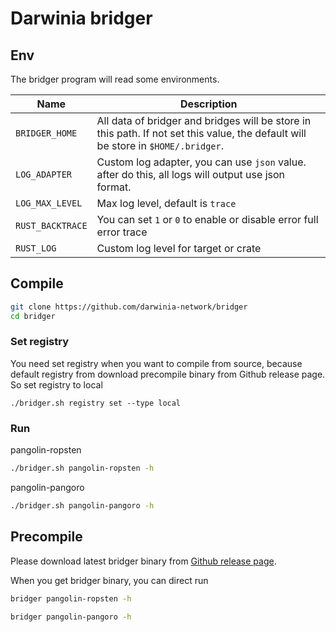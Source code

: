 Darwinia bridger
===

## Env

The bridger program will read some environments.

| Name             | Description                                                                                                                       |
|------------------|-----------------------------------------------------------------------------------------------------------------------------------|
| `BRIDGER_HOME`   | All data of bridger and bridges will be store in this path. If not set this value, the default will be store in `$HOME/.bridger`. |
| `LOG_ADAPTER`    | Custom log adapter, you can use `json` value. after do this, all logs will output use json format.                                |
| `LOG_MAX_LEVEL`  | Max log level, default is `trace`                                                                                                 |
| `RUST_BACKTRACE` | You can set  `1` or `0` to enable or disable error full error trace                                                               |
| `RUST_LOG`       | Custom log level for target or crate                                                                                              |

## Compile

```bash
git clone https://github.com/darwinia-network/bridger
cd bridger
```

### Set registry

You need set registry when you want to compile from source, because default
registry from download precompile binary from Github release page. So set
registry to local

```text
./bridger.sh registry set --type local
```

### Run

pangolin-ropsten
```bash
./bridger.sh pangolin-ropsten -h
```

pangolin-pangoro
```bash
./bridger.sh pangolin-pangoro -h
```


## Precompile

Please download latest bridger binary from [Github release page](https://github.com/darwinia-network/bridger/releases).

When you get bridger binary, you can direct run

```bash
bridger pangolin-ropsten -h
```

```bash
bridger pangolin-pangoro -h
```

